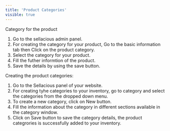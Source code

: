 ```yaml
---
title: 'Product Categories'
visible: true
---
```


Category for the product
1. Go to the sellacious admin panel.
2. For creating the category for your product, Go to the basic information tab then Click on the product category.
3. Select the category for your product.
4. Fill the futher informtion of the product.
5. Save the details by using the save button.

Creating the product categories:
1. Go to the Sellacious panel of your website.
2. For creating tyhe categories to your inventory, go to category and select the categories from the dropped down menu.
3. To create a new category, click on New button.
4. Fill the information about the category in different sections available in the category window.
5. Click on Save button to save the category details, the product categrories is successfully added to your inventory.

